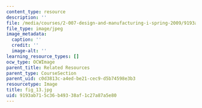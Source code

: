 ```yaml
---
content_type: resource
description: ''
file: /media/courses/2-007-design-and-manufacturing-i-spring-2009/9193ab715c36b49338af1c27a87a5e80_fig_13.jpg
file_type: image/jpeg
image_metadata:
  caption: ''
  credit: ''
  image-alt: ''
learning_resource_types: []
ocw_type: OCWImage
parent_title: Related Resources
parent_type: CourseSection
parent_uid: c0d3813c-a4ed-be21-cec9-d5b74598e3b3
resourcetype: Image
title: fig_13.jpg
uid: 9193ab71-5c36-b493-38af-1c27a87a5e80
---
```

